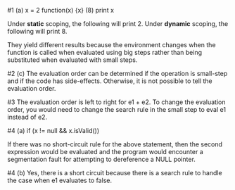 #1 (a)
x = 2
function(x) {x} (8)
print x

Under **static** scoping, the following will print 2.
Under **dynamic** scoping, the following will print 8.

They yield different results because the environment changes when the function is called when evaluated using big steps rather than being substituted when evaluated with small steps.

#2 (c)
The evaluation order can be determined if the operation is small-step and if the code has side-effects. Otherwise, it is not possible to tell the evaluation order.

#3
The evaluation order is left to right for e1 + e2. To change the evaluation order, you would need to change the search rule in the small step to eval e1 instead of e2.

#4 (a)
if (x != null && x.isValid())

If there was no short-circuit rule for the above statement, then the second expression would be evaluated and the program would encounter a segmentation fault for attempting to dereference a NULL pointer.

#4 (b)
Yes, there is a short circuit because there is a search rule to handle the case when e1 evaluates to false.